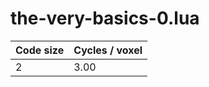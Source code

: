# the-very-basics-0.lua

| Code size | Cycles / voxel |
| --------- | -------------- |
| 2         | 3.00           |

